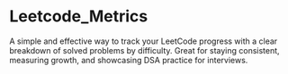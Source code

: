 # Leetcode_Metrics
A simple and effective way to track your LeetCode progress with a clear breakdown of solved problems by difficulty. Great for staying consistent, measuring growth, and showcasing DSA practice for interviews.
